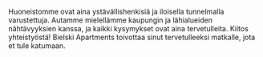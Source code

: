 Huoneistomme ovat aina ystävällishenkisiä ja iloisella tunnelmalla varustettuja. Autamme mielellämme kaupungin ja lähialueiden nähtävyyksien kanssa, ja kaikki kysymykset ovat aina tervetulleita. Kiitos yhteistyöstä! Bielski Apartments toivottaa sinut tervetulleeksi matkalle, jota et tule katumaan.
